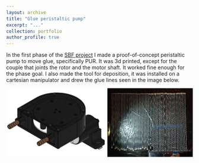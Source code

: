 ```yaml
---
layout: archive
title: "Glue peristaltic pump"
excerpt: "..."
collection: portfolio
author_profile: true
---
```


In the first phase of the [SBF project](https://jkugalde.github.io/portfolio/sbf/) I made a proof-of-concept peristaltic pump to move glue, specifically PUR. It was 3d printed, except for the couple that joints the rotor and the motor shaft. It worked fine enough for the phase goal. I also made the tool for deposition, it was installed on a cartesian manipulator and drew the glue lines seen in the image below. 

<img src="/images/pumpin.png" width="750">




